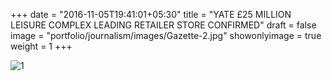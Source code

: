 +++
date = "2016-11-05T19:41:01+05:30"
title = "YATE £25 MILLION LEISURE COMPLEX LEADING RETAILER STORE CONFIRMED"
draft = false
image = "portfolio/journalism/images/Gazette-2.jpg"
showonlyimage = true
weight = 1
+++

![1]

[1]: /portfolio/journalism/images/Gazette-2.jpg